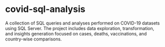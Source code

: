 # covid-sql-analysis
A collection of SQL queries and analyses performed on COVID-19 datasets using SQL Server. The project includes data exploration, transformation, and insights generation focused on cases, deaths, vaccinations, and country-wise comparisons.
